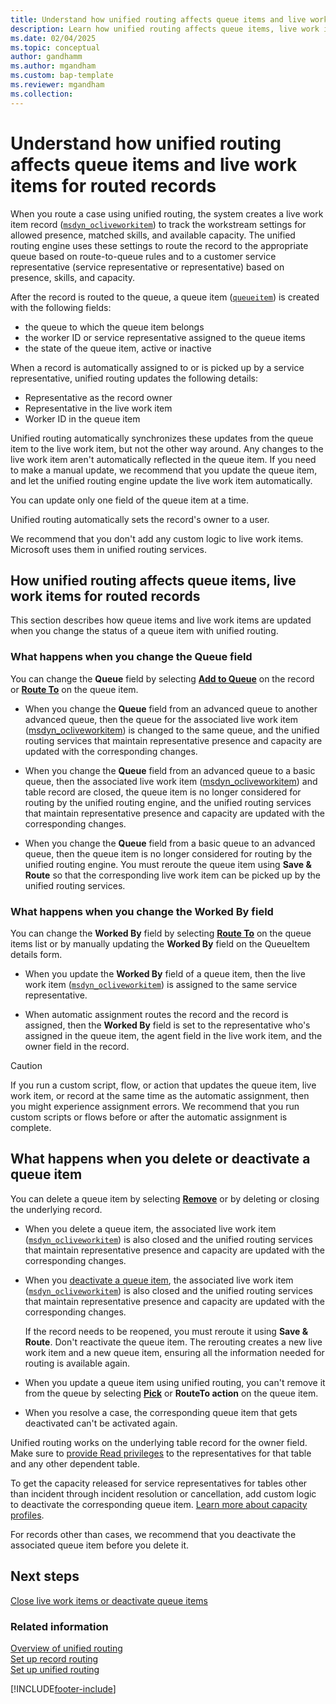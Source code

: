 ```yaml
---
title: Understand how unified routing affects queue items and live work items for routed records
description: Learn how unified routing affects queue items, live work items, and the corresponding APIs.
ms.date: 02/04/2025
ms.topic: conceptual
author: gandhamm
ms.author: mgandham
ms.custom: bap-template
ms.reviewer: mgandham
ms.collection:
---
```


# Understand how unified routing affects queue items and live work items for routed records

When you route a case using unified routing, the system creates a live work item record ([`msdyn_ocliveworkitem`](reference/entities/msdyn_ocliveworkitem.md)) to track the workstream settings for allowed presence, matched skills, and available capacity. The unified routing engine uses these settings to route the record to the appropriate queue based on route-to-queue rules and to a customer service representative (service representative or representative) based on presence, skills, and capacity.

After the record is routed to the queue, a queue item ([`queueitem`](reference/entities/queueitem.md)) is created with the following fields:

- the queue to which the queue item belongs
- the worker ID or service representative assigned to the queue items
- the state of the queue item, active or inactive

When a record is automatically assigned to or is picked up by a service representative, unified routing updates the following details:
- Representative as the record owner
- Representative in the live work item
- Worker ID in the queue item

Unified routing automatically synchronizes these updates from the queue item to the live work item, but not the other way around. Any changes to the live work item aren't automatically reflected in the queue item. If you need to make a manual update, we recommend that you update the queue item, and let the unified routing engine update the live work item automatically.

You can update only one field of the queue item at a time.

Unified routing automatically sets the record's owner to a user.

We recommend that you don't add any custom logic to live work items. Microsoft uses them in unified routing services.

## How unified routing affects queue items, live work items for routed records

This section describes how queue items and live work items are updated when you change the status of a queue item with unified routing.

### What happens when you change the Queue field

You can change the **Queue** field by selecting [**Add to Queue**](/power-apps/developer/data-platform/webapi/reference/addtoqueue) on the record or [**Route To**](/power-apps/developer/data-platform/webapi/reference/routeto) on the queue item.

- When you change the **Queue** field from an advanced queue to another advanced queue, then the queue for the associated live work item ([msdyn_ocliveworkitem](reference/entities/msdyn_ocliveworkitem.md)) is changed to the same queue, and the unified routing services that maintain representative presence and capacity are updated with the corresponding changes.

- When you change the **Queue** field from an advanced queue to a basic queue, then the associated live work item ([msdyn_ocliveworkitem](reference/entities/msdyn_ocliveworkitem.md)) and table record are closed, the queue item is no longer considered for routing by the unified routing engine, and the unified routing services that maintain representative presence and capacity are updated with the corresponding changes.

- When you change the **Queue** field from a basic queue to an advanced queue, then the queue item is no longer considered for routing by the unified routing engine. You must reroute the queue item using **Save & Route** so that the corresponding live work item can be picked up by the unified routing services. 

### What happens when you change the Worked By field

You can change the **Worked By** field by selecting [**Route To**](/power-apps/developer/data-platform/webapi/reference/routeto) on the queue items list or by manually updating the **Worked By** field on the QueueItem details form.

- When you update the **Worked By** field of a queue item, then the live work item ([`msdyn_ocliveworkitem`](reference/entities/msdyn_ocliveworkitem.md)) is assigned to the same service representative.

- When automatic assignment routes the record and the record is assigned, then the **Worked By** field is set to the representative who's assigned in the queue item, the agent field in the live work item, and the owner field in the record.

> [!CAUTION]
> If you run a custom script, flow, or action that updates the queue item, live work item, or record at the same time as the automatic assignment, then you might experience assignment errors. We recommend that you run custom scripts or flows before or after the automatic assignment is complete.

## What happens when you delete or deactivate a queue item

You can delete a queue item by selecting [**Remove**](/power-apps/developer/data-platform/webapi/reference/removefromqueue) or by deleting or closing the underlying record.

- When you delete a queue item, the associated live work item ([`msdyn_ocliveworkitem`](reference/entities/msdyn_ocliveworkitem.md)) is also closed and the unified routing services that maintain representative presence and capacity are updated with the corresponding changes.

- When you [deactivate a queue item](deactivate-queue-items.md), the associated live work item ([`msdyn_ocliveworkitem`](reference/entities/msdyn_ocliveworkitem.md)) is also closed and the unified routing services that maintain representative presence and capacity are updated with the corresponding changes.

  If the record needs to be reopened, you must reroute it using **Save & Route**. Don't reactivate the queue item. The rerouting creates a new live work item and a new queue item, ensuring all the information needed for routing is available again.

- When you update a queue item using unified routing, you can't remove it from the queue by selecting [**Pick**](/power-apps/developer/data-platform/webapi/reference/pickfromqueue) or **RouteTo action** on the queue item.

- When you resolve a case, the corresponding queue item that gets deactivated can't be activated again.


Unified routing works on the underlying table record for the owner field. Make sure to [provide Read privileges](../implement/add-users-assign-roles.md) to the representatives for that table and any other dependent table.

To get the capacity released for service representatives for tables other than incident through incident resolution or cancellation, add custom logic to deactivate the corresponding queue item. [Learn more about capacity profiles](../administer/capacity-profiles.md).

For records other than cases, we recommend that you deactivate the associated queue item before you delete it.

## Next steps

[Close live work items or deactivate queue items](deactivate-queue-items.md)

### Related information

[Overview of unified routing](../administer/overview-unified-routing.md)   
[Set up record routing](../administer/set-up-record-routing.md)   
[Set up unified routing](../administer/set-up-routing-process.md)   


[!INCLUDE[footer-include](../../includes/footer-banner.md)]
